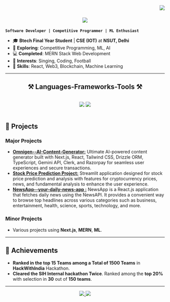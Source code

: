 <img align="right" src="https://visitor-badge.laobi.icu/badge?page_id=Makkohli.Makkohli" />

<h1 align="center">
    <img src="https://readme-typing-svg.herokuapp.com/?font=Righteous&size=35&center=true&vCenter=true&width=500&height=70&duration=4000&lines=Hi+There!+👋;+I'm+Manish+Kohli!;" />
</h1>

**`Software Developer | Competitive Programmer | ML Enthusiast`**

- 🎓 **Btech Final Year Student** | **CSE (IOT)** at **NSUT, Delhi**
- 🌱 **Exploring**: Competitive Programming, ML, AI
- 💻 **Completed**: MERN Stack Web Development
- 🎵 **Interests**: Singing, Coding, Football
- 💼 **Skills**: React, Web3, Blockchain, Machine Learning

---
 
<h2 align="center">⚒️ Languages-Frameworks-Tools ⚒️</h2>
<br/>
<div align="center">
    <img src="https://skillicons.dev/icons?i=react,bootstrap,mui,html,css,vscode,github,figma,tailwind,git," />
    <img src="https://skillicons.dev/icons?i=nodejs,python,javascript,typescript,express,firebase,mongodb,c,java,nextjs,mysql,streamlit,cleark" /><br>
</div>

<br/>

## 🔭 Projects

### Major Projects
- **[Omnigen--AI-Content-Generator:](https://github.com/Makkohli/Omnigen---AI-Content-Generator)** Ultimate AI-powered content generator built with Next.js, React, Tailwind CSS, Drizzle ORM, TypeScript, Gemini API, Clerk, and Razorpay for seamless user experiences and secure transactions.
- **[Stock Price Prediction Project:](https://github.com/Makkohli/Stock_Price_Predictor_App)** Streamlit application designed for stock price prediction and analysis with features for cryptocurrency prices, news, and fundamental analysis to enhance the user experience.
- **[NewsApp--your-daily-news-app :](https://github.com/Makkohli/NewsApp---your-daily-news-app)** NewsApp is a React.js application that fetches daily news using the NewsAPI. It provides a convenient way to browse top headlines across various categories such as business, entertainment, health, science, sports, technology, and more.

### Minor Projects
- Various projects using **Next.js**, **MERN**, **ML**.
---

## 🌟 Achievements
- **Ranked in the top 15 Teams among a Total of 1500 Teams** in **HackWithIndia** Hackathon.
- **Cleared the SIH Internal hackathon Twice**. Ranked among the **top 20%** with selection in **30** out of **150 teams**.

---
<div align="center"> 
  <a href="manishkohli030@gmail.com">
    <img src="https://img.shields.io/badge/Gmail-333333?style=for-the-badge&logo=gmail&logoColor=red" />
  </a>
  <a href="www.linkedin.com/in/manish-kohli-3aa4822b9" target="_blank">
    <img src="https://img.shields.io/badge/LinkedIn-0077B5?style=for-the-badge&logo=linkedin&logoColor=white" target="_blank" />
  </a>
</div>

